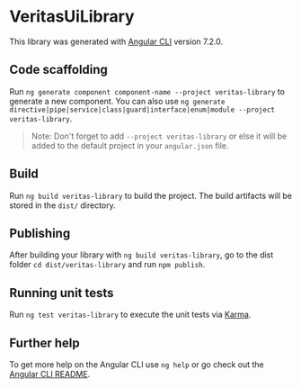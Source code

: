 # VeritasUiLibrary

This library was generated with [Angular CLI](https://github.com/angular/angular-cli) version 7.2.0.

## Code scaffolding

Run `ng generate component component-name --project veritas-library` to generate a new component. You can also use `ng generate directive|pipe|service|class|guard|interface|enum|module --project veritas-library`.

> Note: Don't forget to add `--project veritas-library` or else it will be added to the default project in your `angular.json` file.

## Build

Run `ng build veritas-library` to build the project. The build artifacts will be stored in the `dist/` directory.

## Publishing

After building your library with `ng build veritas-library`, go to the dist folder `cd dist/veritas-library` and run `npm publish`.

## Running unit tests

Run `ng test veritas-library` to execute the unit tests via [Karma](https://karma-runner.github.io).

## Further help

To get more help on the Angular CLI use `ng help` or go check out the [Angular CLI README](https://github.com/angular/angular-cli/blob/master/README.md).
